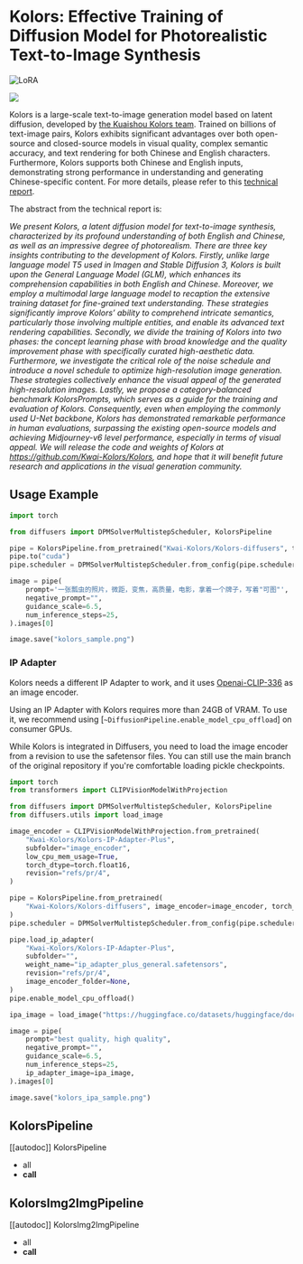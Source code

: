 <!--Copyright 2024 The HuggingFace Team. All rights reserved.

Licensed under the Apache License, Version 2.0 (the "License"); you may not use this file except in compliance with
the License. You may obtain a copy of the License at

http://www.apache.org/licenses/LICENSE-2.0

Unless required by applicable law or agreed to in writing, software distributed under the License is distributed on
an "AS IS" BASIS, WITHOUT WARRANTIES OR CONDITIONS OF ANY KIND, either express or implied. See the License for the
specific language governing permissions and limitations under the License.
-->

# Kolors: Effective Training of Diffusion Model for Photorealistic Text-to-Image Synthesis

<div class="flex flex-wrap space-x-1">
  <img alt="LoRA" src="https://img.shields.io/badge/LoRA-d8b4fe?style=flat"/>
</div>

![](https://huggingface.co/datasets/huggingface/documentation-images/resolve/main/kolors/kolors_header_collage.png)

Kolors is a large-scale text-to-image generation model based on latent diffusion, developed by [the Kuaishou Kolors team](https://github.com/Kwai-Kolors/Kolors). Trained on billions of text-image pairs, Kolors exhibits significant advantages over both open-source and closed-source models in visual quality, complex semantic accuracy, and text rendering for both Chinese and English characters. Furthermore, Kolors supports both Chinese and English inputs, demonstrating strong performance in understanding and generating Chinese-specific content. For more details, please refer to this [technical report](https://github.com/Kwai-Kolors/Kolors/blob/master/imgs/Kolors_paper.pdf).

The abstract from the technical report is:

*We present Kolors, a latent diffusion model for text-to-image synthesis, characterized by its profound understanding of both English and Chinese, as well as an impressive degree of photorealism. There are three key insights contributing to the development of Kolors. Firstly, unlike large language model T5 used in Imagen and Stable Diffusion 3, Kolors is built upon the General Language Model (GLM), which enhances its comprehension capabilities in both English and Chinese. Moreover, we employ a multimodal large language model to recaption the extensive training dataset for fine-grained text understanding. These strategies significantly improve Kolors’ ability to comprehend intricate semantics, particularly those involving multiple entities, and enable its advanced text rendering capabilities. Secondly, we divide the training of Kolors into two phases: the concept learning phase with broad knowledge and the quality improvement phase with specifically curated high-aesthetic data. Furthermore, we investigate the critical role of the noise schedule and introduce a novel schedule to optimize high-resolution image generation. These strategies collectively enhance the visual appeal of the generated high-resolution images. Lastly, we propose a category-balanced benchmark KolorsPrompts, which serves as a guide for the training and evaluation of Kolors. Consequently, even when employing the commonly used U-Net backbone, Kolors has demonstrated remarkable performance in human evaluations, surpassing the existing open-source models and achieving Midjourney-v6 level performance, especially in terms of visual appeal. We will release the code and weights of Kolors at <https://github.com/Kwai-Kolors/Kolors>, and hope that it will benefit future research and applications in the visual generation community.*

## Usage Example

```python
import torch

from diffusers import DPMSolverMultistepScheduler, KolorsPipeline

pipe = KolorsPipeline.from_pretrained("Kwai-Kolors/Kolors-diffusers", torch_dtype=torch.float16, variant="fp16")
pipe.to("cuda")
pipe.scheduler = DPMSolverMultistepScheduler.from_config(pipe.scheduler.config, use_karras_sigmas=True)

image = pipe(
    prompt='一张瓢虫的照片，微距，变焦，高质量，电影，拿着一个牌子，写着"可图"',
    negative_prompt="",
    guidance_scale=6.5,
    num_inference_steps=25,
).images[0]

image.save("kolors_sample.png")
```

### IP Adapter

Kolors needs a different IP Adapter to work, and it uses [Openai-CLIP-336](https://huggingface.co/openai/clip-vit-large-patch14-336) as an image encoder.

<Tip>

Using an IP Adapter with Kolors requires more than 24GB of VRAM. To use it, we recommend using [`~DiffusionPipeline.enable_model_cpu_offload`] on consumer GPUs.

</Tip>

<Tip>

While Kolors is integrated in Diffusers, you need to load the image encoder from a revision to use the safetensor files. You can still use the main branch of the original repository if you're comfortable loading pickle checkpoints.

</Tip>

```python
import torch
from transformers import CLIPVisionModelWithProjection

from diffusers import DPMSolverMultistepScheduler, KolorsPipeline
from diffusers.utils import load_image

image_encoder = CLIPVisionModelWithProjection.from_pretrained(
    "Kwai-Kolors/Kolors-IP-Adapter-Plus",
    subfolder="image_encoder",
    low_cpu_mem_usage=True,
    torch_dtype=torch.float16,
    revision="refs/pr/4",
)

pipe = KolorsPipeline.from_pretrained(
    "Kwai-Kolors/Kolors-diffusers", image_encoder=image_encoder, torch_dtype=torch.float16, variant="fp16"
)
pipe.scheduler = DPMSolverMultistepScheduler.from_config(pipe.scheduler.config, use_karras_sigmas=True)

pipe.load_ip_adapter(
    "Kwai-Kolors/Kolors-IP-Adapter-Plus",
    subfolder="",
    weight_name="ip_adapter_plus_general.safetensors",
    revision="refs/pr/4",
    image_encoder_folder=None,
)
pipe.enable_model_cpu_offload()

ipa_image = load_image("https://huggingface.co/datasets/huggingface/documentation-images/resolve/main/kolors/cat_square.png")

image = pipe(
    prompt="best quality, high quality",
    negative_prompt="",
    guidance_scale=6.5,
    num_inference_steps=25,
    ip_adapter_image=ipa_image,
).images[0]

image.save("kolors_ipa_sample.png")
```

## KolorsPipeline

[[autodoc]] KolorsPipeline

- all
- __call__

## KolorsImg2ImgPipeline

[[autodoc]] KolorsImg2ImgPipeline

- all
- __call__

